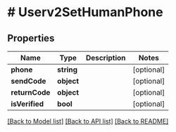 # # Userv2SetHumanPhone

## Properties

Name | Type | Description | Notes
------------ | ------------- | ------------- | -------------
**phone** | **string** |  | [optional]
**sendCode** | **object** |  | [optional]
**returnCode** | **object** |  | [optional]
**isVerified** | **bool** |  | [optional]

[[Back to Model list]](../../README.md#models) [[Back to API list]](../../README.md#endpoints) [[Back to README]](../../README.md)
